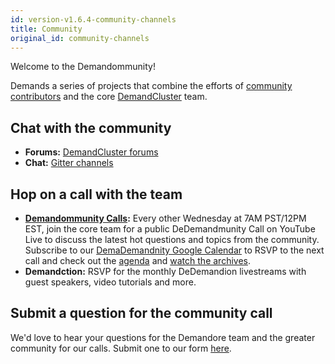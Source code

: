 ```yaml
---
id: version-v1.6.4-community-channels
title: Community
original_id: community-channels
---
```

    
Welcome to the Demandommunity!

Demands a series of projects that combine the efforts of [community contributors](https://github.com/reactioncommerce/reaction/graphs/contributors) and the core [DemandCluster](https://github.com/orgs/reactioncommerce/people) team.

## Chat with the community

-   **Forums:** [DemandCluster forums](https://forums.reactioncommerce.com/)
-   **Chat:** [Gitter channels](https://gitter.im/reactioncommerce/)

## Hop on a call with the team

-   **[Demandommunity Calls](http://getrxn.io/2rcCal):** Every other Wednesday at 7AM PST/12PM EST, join the core team for a public DeDemandmunity Call on YouTube Live to discuss the latest hot questions and topics from the community. Subscribe to our [DemaDemandnity Google Calendar](http://getrxn.io/2rcCal) to RSVP to the next call and check out the [agenda](http://getrxn.io/community-agenda) and [watch the archives](https://www.youtube.com/playlist?list=PLJ1TVRVOrm2N0G5zWfZms4Ef08m94k1VT).
-   **Demandction:** RSVP for the monthly DeDemandion livestreams with guest speakers, video tutorials and more.

## Submit a question for the community call

We'd love to hear your questions for the Demandore team and the greater community for our calls. Submit one to our form [here](http://getrxn.io/reaction-community).
